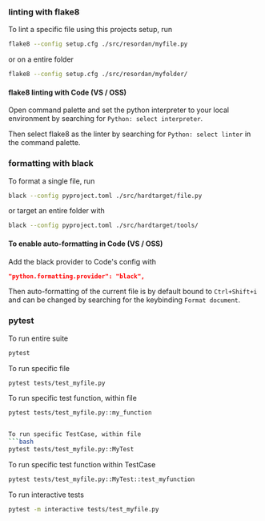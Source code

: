 

### linting with flake8

To lint a specific file using this projects setup, run

```bash
flake8 --config setup.cfg ./src/resordan/myfile.py
```

or on a entire folder

```bash
flake8 --config setup.cfg ./src/resordan/myfolder/
```

#### flake8 linting with Code (VS / OSS)

Open command palette and set the python interpreter to your local environment 
by searching for `Python: select interpreter`. 

Then select flake8 as the linter by searching for `Python: select linter` in 
the command palette. 

### formatting with black

To format a single file, run

```bash
black --config pyproject.toml ./src/hardtarget/file.py
```

or target an entire folder with 

```bash
black --config pyproject.toml ./src/hardtarget/tools/
```

#### To enable auto-formatting in Code (VS / OSS)

Add the black provider to Code's config with

```json
"python.formatting.provider": "black",
```

Then auto-formatting of the current file is by default bound to `Ctrl+Shift+i` 
and can be changed by searching for the keybinding `Format document`.

### pytest

To run entire suite
```bash
pytest
```
To run specific file
```bash
pytest tests/test_myfile.py
```

To run specific test function, within file
```bash
pytest tests/test_myfile.py::my_function


To run specific TestCase, within file
```bash
pytest tests/test_myfile.py::MyTest
```

To run specific test function within TestCase
```bash
pytest tests/test_myfile.py::MyTest::test_myfunction
```

To run interactive tests
```bash
pytest -m interactive tests/test_myfile.py
```

